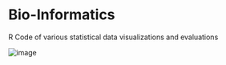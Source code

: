 # Bio-Informatics
R Code of various statistical data visualizations and evaluations


![image](https://user-images.githubusercontent.com/99378779/187339493-ccee5359-b32c-4dfb-bb62-6657ac727e14.png)
